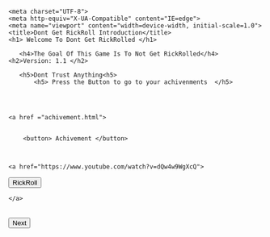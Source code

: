 

<html lang="en">

    <meta charset="UTF-8">
    <meta http-equiv="X-UA-Compatible" content="IE=edge">
    <meta name="viewport" content="width=device-width, initial-scale=1.0">
    <title>Dont Get RickRoll Introduction</title>
    <h1> Welcome To Dont Get RickRolled </h1>
    
       <h4>The Goal Of This Game Is To Not Get RickRolled</h4>                         <h2>Version: 1.1 </h2>
   
       <h5>Dont Trust Anything<h5>
           <h5> Press the Button to go to your achivenments  </h5>
           
           
           
           
    <a href ="achivement.html">
       
       
        <button> Achivement </button>
       
     
    
    <a href="https://www.youtube.com/watch?v=dQw4w9WgXcQ">

<button> RickRoll </button>


    </a>
<br>

<a href="RickRoll Game.html">
<button>Next</button>
</a>


